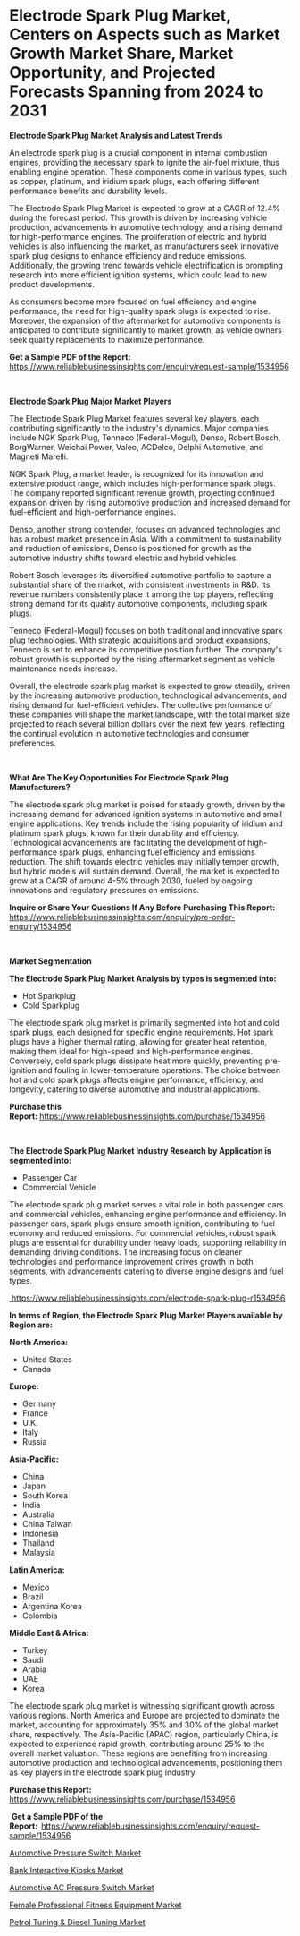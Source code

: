 <p><h1>Electrode Spark Plug Market, Centers on Aspects such as Market Growth Market Share, Market Opportunity, and Projected Forecasts Spanning from 2024 to 2031</h1></p><p><strong>Electrode Spark Plug Market Analysis and Latest Trends</strong></p>
<p><p>An electrode spark plug is a crucial component in internal combustion engines, providing the necessary spark to ignite the air-fuel mixture, thus enabling engine operation. These components come in various types, such as copper, platinum, and iridium spark plugs, each offering different performance benefits and durability levels.</p><p>The Electrode Spark Plug Market is expected to grow at a CAGR of 12.4% during the forecast period. This growth is driven by increasing vehicle production, advancements in automotive technology, and a rising demand for high-performance engines. The proliferation of electric and hybrid vehicles is also influencing the market, as manufacturers seek innovative spark plug designs to enhance efficiency and reduce emissions. Additionally, the growing trend towards vehicle electrification is prompting research into more efficient ignition systems, which could lead to new product developments.</p><p>As consumers become more focused on fuel efficiency and engine performance, the need for high-quality spark plugs is expected to rise. Moreover, the expansion of the aftermarket for automotive components is anticipated to contribute significantly to market growth, as vehicle owners seek quality replacements to maximize performance.</p></p>
<p><strong>Get a Sample PDF of the Report:&nbsp;</strong> <a href="https://www.reliablebusinessinsights.com/enquiry/request-sample/1534956?utm_campaign=48&utm_medium=2&utm_source=Github&utm_content=ia&utm_term=02112024&utm_id=electrode-spark-plug">https://www.reliablebusinessinsights.com/enquiry/request-sample/1534956</a></p>
<p>&nbsp;</p>
<p><strong>Electrode Spark Plug Major Market Players</strong></p>
<p><p>The Electrode Spark Plug Market features several key players, each contributing significantly to the industry's dynamics. Major companies include NGK Spark Plug, Tenneco (Federal-Mogul), Denso, Robert Bosch, BorgWarner, Weichai Power, Valeo, ACDelco, Delphi Automotive, and Magneti Marelli.</p><p>NGK Spark Plug, a market leader, is recognized for its innovation and extensive product range, which includes high-performance spark plugs. The company reported significant revenue growth, projecting continued expansion driven by rising automotive production and increased demand for fuel-efficient and high-performance engines.</p><p>Denso, another strong contender, focuses on advanced technologies and has a robust market presence in Asia. With a commitment to sustainability and reduction of emissions, Denso is positioned for growth as the automotive industry shifts toward electric and hybrid vehicles.</p><p>Robert Bosch leverages its diversified automotive portfolio to capture a substantial share of the market, with consistent investments in R&D. Its revenue numbers consistently place it among the top players, reflecting strong demand for its quality automotive components, including spark plugs.</p><p>Tenneco (Federal-Mogul) focuses on both traditional and innovative spark plug technologies. With strategic acquisitions and product expansions, Tenneco is set to enhance its competitive position further. The company's robust growth is supported by the rising aftermarket segment as vehicle maintenance needs increase.</p><p>Overall, the electrode spark plug market is expected to grow steadily, driven by the increasing automotive production, technological advancements, and rising demand for fuel-efficient vehicles. The collective performance of these companies will shape the market landscape, with the total market size projected to reach several billion dollars over the next few years, reflecting the continual evolution in automotive technologies and consumer preferences.</p></p>
<p>&nbsp;</p>
<p><strong>What Are The Key Opportunities For Electrode Spark Plug Manufacturers?</strong></p>
<p><p>The electrode spark plug market is poised for steady growth, driven by the increasing demand for advanced ignition systems in automotive and small engine applications. Key trends include the rising popularity of iridium and platinum spark plugs, known for their durability and efficiency. Technological advancements are facilitating the development of high-performance spark plugs, enhancing fuel efficiency and emissions reduction. The shift towards electric vehicles may initially temper growth, but hybrid models will sustain demand. Overall, the market is expected to grow at a CAGR of around 4-5% through 2030, fueled by ongoing innovations and regulatory pressures on emissions.</p></p>
<p><strong>Inquire or Share Your Questions If Any Before Purchasing This Report:</strong> <a href="https://www.reliablebusinessinsights.com/enquiry/pre-order-enquiry/1534956?utm_campaign=48&utm_medium=2&utm_source=Github&utm_content=ia&utm_term=02112024&utm_id=electrode-spark-plug">https://www.reliablebusinessinsights.com/enquiry/pre-order-enquiry/1534956</a></p>
<p>&nbsp;</p>
<p><strong>Market Segmentation</strong></p>
<p><strong>The Electrode Spark Plug Market Analysis by types is segmented into:</strong></p>
<p><ul><li>Hot Sparkplug</li><li>Cold Sparkplug</li></ul></p>
<p><p>The electrode spark plug market is primarily segmented into hot and cold spark plugs, each designed for specific engine requirements. Hot spark plugs have a higher thermal rating, allowing for greater heat retention, making them ideal for high-speed and high-performance engines. Conversely, cold spark plugs dissipate heat more quickly, preventing pre-ignition and fouling in lower-temperature operations. The choice between hot and cold spark plugs affects engine performance, efficiency, and longevity, catering to diverse automotive and industrial applications.</p></p>
<p><strong>Purchase this Report:&nbsp;</strong><a href="https://www.reliablebusinessinsights.com/purchase/1534956?utm_campaign=48&utm_medium=2&utm_source=Github&utm_content=ia&utm_term=02112024&utm_id=electrode-spark-plug">https://www.reliablebusinessinsights.com/purchase/1534956</a></p>
<p>&nbsp;</p>
<p><strong>The Electrode Spark Plug Market Industry Research by Application is segmented into:</strong></p>
<p><ul><li>Passenger Car</li><li>Commercial Vehicle</li></ul></p>
<p><p>The electrode spark plug market serves a vital role in both passenger cars and commercial vehicles, enhancing engine performance and efficiency. In passenger cars, spark plugs ensure smooth ignition, contributing to fuel economy and reduced emissions. For commercial vehicles, robust spark plugs are essential for durability under heavy loads, supporting reliability in demanding driving conditions. The increasing focus on cleaner technologies and performance improvement drives growth in both segments, with advancements catering to diverse engine designs and fuel types.</p></p>
<p><a href="https://www.reliablebusinessinsights.com/electrode-spark-plug-r1534956?utm_campaign=48&utm_medium=2&utm_source=Github&utm_content=ia&utm_term=02112024&utm_id=electrode-spark-plug">&nbsp;https://www.reliablebusinessinsights.com/electrode-spark-plug-r1534956</a></p>
<p><strong>In terms of Region, the Electrode Spark Plug Market Players available by Region are:</strong></p>
<p>
    <p> <strong> North America: </strong>
        <ul>
            <li>United States</li>
            <li>Canada</li>
        </ul>
        </p> 
    <p> <strong> Europe: </strong>
        <ul>
            <li>Germany</li>
            <li>France</li>
            <li>U.K.</li>
            <li>Italy</li>
            <li>Russia</li>
        </ul>
        </p> 
    <p> <strong> Asia-Pacific: </strong>
        <ul>
            <li>China</li>
            <li>Japan</li>
            <li>South Korea</li>
            <li>India</li>
            <li>Australia</li>
            <li>China Taiwan</li>
            <li>Indonesia</li>
            <li>Thailand</li>
            <li>Malaysia</li>
        </ul>
        </p> 
    <p> <strong> Latin America: </strong>
        <ul>
            <li>Mexico</li>
            <li>Brazil</li>
            <li>Argentina Korea</li>
            <li>Colombia</li>
        </ul>
        </p> 
    <p> <strong> Middle East & Africa: </strong>
        <ul>
            <li>Turkey</li>
            <li>Saudi</li>
            <li>Arabia</li>
            <li>UAE</li>
            <li>Korea</li>
        </ul>
    </p>
    </p>
<p><p>The electrode spark plug market is witnessing significant growth across various regions. North America and Europe are projected to dominate the market, accounting for approximately 35% and 30% of the global market share, respectively. The Asia-Pacific (APAC) region, particularly China, is expected to experience rapid growth, contributing around 25% to the overall market valuation. These regions are benefiting from increasing automotive production and technological advancements, positioning them as key players in the electrode spark plug industry.</p></p>
<p><strong>Purchase this Report: </strong><a href="https://www.reliablebusinessinsights.com/purchase/1534956?utm_campaign=48&utm_medium=2&utm_source=Github&utm_content=ia&utm_term=02112024&utm_id=electrode-spark-plug">https://www.reliablebusinessinsights.com/purchase/1534956</a></p>
<p>&nbsp;<strong>Get a Sample PDF of the Report:&nbsp;&nbsp;</strong><a href="https://www.reliablebusinessinsights.com/enquiry/request-sample/1534956?utm_campaign=48&utm_medium=2&utm_source=Github&utm_content=ia&utm_term=02112024&utm_id=electrode-spark-plug">https://www.reliablebusinessinsights.com/enquiry/request-sample/1534956</a></p>
<p><strong></strong></p>
<p><p><a href="https://github.com/halleabdon2v1s/Market-Research-Report-List-1/blob/main/automotive-pressure-switch-market.md?utm_campaign=48&utm_medium=2&utm_source=Github&utm_content=ia&utm_term=02112024&utm_id=electrode-spark-plug">Automotive Pressure Switch Market</a></p><p><a href="https://www.linkedin.com/pulse/bank-interactive-kiosks-market-global-share-ranking-overall-fticc?utm_campaign=48&utm_medium=2&utm_source=Github&utm_content=ia&utm_term=02112024&utm_id=electrode-spark-plug">Bank Interactive Kiosks Market</a></p><p><a href="https://github.com/jerridoxdemase/Market-Research-Report-List-1/blob/main/automotive-ac-pressure-switch-market.md?utm_campaign=48&utm_medium=2&utm_source=Github&utm_content=ia&utm_term=02112024&utm_id=electrode-spark-plug">Automotive AC Pressure Switch Market</a></p><p><a href="https://issuu.com/reportprime-2/docs/female-professional-fitness-equipme_4c58c9e4c2c3db?utm_campaign=48&utm_medium=2&utm_source=Github&utm_content=ia&utm_term=02112024&utm_id=electrode-spark-plug">Female Professional Fitness Equipment Market</a></p><p><a href="https://www.linkedin.com/pulse/emerging-opportunities-challenges-global-petrol-tuning-diesel-k4pnc?utm_campaign=48&utm_medium=2&utm_source=Github&utm_content=ia&utm_term=02112024&utm_id=electrode-spark-plug">Petrol Tuning & Diesel Tuning Market</a></p></p>